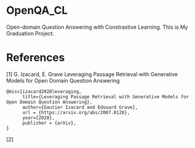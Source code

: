 # OpenQA_CL
Open-domain Question Answering with Constrastive Learning. 
This is My Graduation Project. 

# References
[1] G. Izacard, E. Grave Leveraging Passage Retrieval with Generative Models for Open Domain Question Answering
```text
@misc{izacard2020leveraging,
      title={Leveraging Passage Retrieval with Generative Models for Open Domain Question Answering},
      author={Gautier Izacard and Edouard Grave},
      url = {https://arxiv.org/abs/2007.0128},
      year={2020},
      publisher = {arXiv},
}
```

[2] 